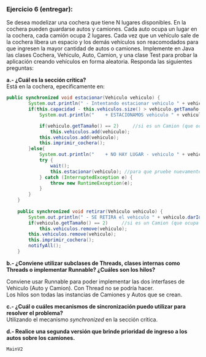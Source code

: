 <h3><strong>Ejercicio 6 (entregar):</strong></h3>

Se desea modelizar una cochera que tiene N lugares disponibles. En la cochera pueden
guardarse autos y camiones. Cada auto ocupa un lugar en la cochera, cada camión ocupa
2 lugares. Cada vez que un vehículo sale de la cochera libera un espacio y los demás
vehículos son reacomodados para que ingresen la mayor cantidad de autos o camiones.
Implemente en Java las clases Cochera, Vehiculo, Auto, Camion, y una clase Test para
probar la aplicación creando vehículos en forma aleatoria. Responda las siguientes
preguntas:

<strong>a.- ¿Cuál es la sección crítica?</strong></br>
Está en la cochera, epecificamente en:

```java
public synchronized void estacionar(Vehiculo vehiculo) {
        System.out.println(" - Intentando estacionar vehiculo " + vehiculo.darIdVehiculo());
        if(this.capacidad - this.vehiculos.size() > vehiculo.getTamaño()){
            System.out.println("    + ESTACIONAMOS vehiculo " + vehiculo.darIdVehiculo());

            if(vehiculo.getTamaño() == 2)     //si es un Camion (que ocupa 2 lugares), guarda dos posiciones en el ArrayList, sino 1 sola
                this.vehiculos.add(vehiculo);
            this.vehiculos.add(vehiculo);
            this.imprimir_cochera();
        }else{
            System.out.println("    + NO HAY LUGAR - vehiculo " + vehiculo.darIdVehiculo() + " en ESPERA");
            try {
                wait();
                this.estacionar(vehiculo); //para que pruebe nuevamente estacionar
            } catch (InterruptedException e) {
                throw new RuntimeException(e);
            }
        }
    }
    
    public synchronized void retirar(Vehiculo vehiculo) {
        System.out.println(" - SE RETIRA el vehiculo " + vehiculo.darIdVehiculo());
        if(vehiculo.getTamaño() == 2)     //si es un Camion (que ocupa 2 lugares), guarda dos posiciones en el ArrayList, sino 1 sola
            this.vehiculos.remove(vehiculo);
        this.vehiculos.remove(vehiculo);
        this.imprimir_cochera();
        notifyAll();
    }
```

<strong>b.- ¿Conviene utilizar subclases de Threads, clases internas como Threads o
implementar Runnable? ¿Cuáles son los hilos?</strong></br>

Conviene usar Runnable para poder implementar las dos interfases de Vehiculo (Auto y Camion). 
Con Thread no se podría hacer.<br>
Los hilos son todas las instancias de Camiones y Autos que se crean.

<strong>c.- ¿Cuál o cuáles mecanismos de sincronización puedo utilizar para resolver el
problema?</strong></br>
Utilizando el mecanismo <i>synchronized</i> en la sección crítica. 

<strong>d.- Realice una segunda versión que brinde prioridad de ingreso a los autos sobre los
camiones.</strong></br> 
```java
MainV2
```
